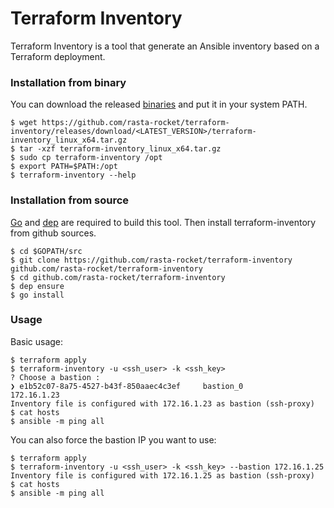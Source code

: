 # Terraform Inventory
Terraform Inventory is a tool that generate an Ansible inventory based on a Terraform deployment.

### Installation from binary
You can download the released [binaries](https://github.com/rasta-rocket/terraform-inventory/releases) and put it in your system PATH.

```
$ wget https://github.com/rasta-rocket/terraform-inventory/releases/download/<LATEST_VERSION>/terraform-inventory_linux_x64.tar.gz
$ tar -xzf terraform-inventory_linux_x64.tar.gz
$ sudo cp terraform-inventory /opt
$ export PATH=$PATH:/opt
$ terraform-inventory --help
```

### Installation from source
[Go](https://golang.org/) and [dep](https://github.com/golang/dep) are required to build this tool.
Then install terraform-inventory from github sources.

```
$ cd $GOPATH/src
$ git clone https://github.com/rasta-rocket/terraform-inventory github.com/rasta-rocket/terraform-inventory
$ cd github.com/rasta-rocket/terraform-inventory
$ dep ensure
$ go install
```

### Usage
Basic usage:
```
$ terraform apply
$ terraform-inventory -u <ssh_user> -k <ssh_key>
? Choose a bastion :
❯ e1b52c07-8a75-4527-b43f-850aaec4c3ef     bastion_0                      172.16.1.23
Inventory file is configured with 172.16.1.23 as bastion (ssh-proxy)
$ cat hosts
$ ansible -m ping all
```
You can also force the bastion IP you want to use:
```
$ terraform apply
$ terraform-inventory -u <ssh_user> -k <ssh_key> --bastion 172.16.1.25
Inventory file is configured with 172.16.1.25 as bastion (ssh-proxy)
$ cat hosts
$ ansible -m ping all
```
